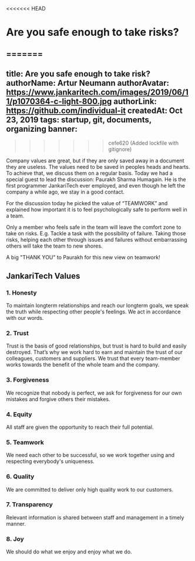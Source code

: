 <<<<<<< HEAD
# Are you safe enough to take risks?
=======
---
title: Are you safe enough to take risk?
authorName: Artur Neumann
authorAvatar: https://www.jankaritech.com/images/2019/06/11/p1070364-c-light-800.jpg
authorLink: https://github.com/individual-it
createdAt: Oct 23, 2019
tags: startup, git, documents, organizing
banner: 
---
>>>>>>> cefe620 (Added lockfile with gitignore)

Company values are great, but if they are only saved away in a document they are useless. The values need to be saved in peoples heads and hearts. To achieve that, we discuss them on a regular basis.
Today we had a special guest to lead the discussion: Paurakh Sharma Humagain. He is the first programmer JankariTech ever employed, and even though he left the company a while ago, we stay in a good contact.

For the discussion today he picked the value of “TEAMWORK” and explained how important it is to feel psychologically safe to perform well in a team.

Only a member who feels safe in the team will leave the comfort zone to take on risks. E.g. Tackle a task with the possibility of failure. Taking those risks, helping each other through issues and failures without embarrassing others will take the team to new shores.

A big "THANK YOU" to Paurakh for this new view on teamwork!

## JankariTech Values
### 1. Honesty
To maintain longterm relationships and reach our longterm goals, we speak the truth while respecting other people's feelings. We act in accordance with our words.
### 2. Trust
Trust is the basis of good relationships, but trust is hard to build and easily destroyed. That’s why we work hard to earn and maintain the trust of our colleagues, customers and suppliers. We trust that every team-member works towards the benefit of the whole team and the company.
### 3. Forgiveness
We recognize that nobody is perfect, we ask for forgiveness for our own mistakes and forgive others their mistakes.
### 4. Equity
All staff are given the opportunity to reach their full potential.
### 5. Teamwork
We need each other to be successful, so we work together using and respecting everybody's uniqueness.
### 6. Quality
We are committed to deliver only high quality work to our customers.
### 7. Transparency
Relevant information is shared between staff and management in a timely manner.
### 8. Joy
We should do what we enjoy and enjoy what we do.
